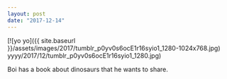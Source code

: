 ```yaml
---
layout: post
date: "2017-12-14"
---
```


[![yo yo]({{ site.baseurl }}/assets/images/2017/tumblr_p0yv0s6ocE1r16syio1_1280-1024x768.jpg) yyyy/2017/12/tumblr_p0yv0s6ocE1r16syio1_1280.jpg)

Boi has a book about dinosaurs that he wants to share.

